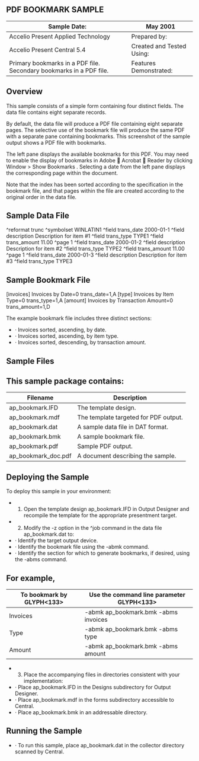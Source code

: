 <!-- image -->

## PDF BOOKMARK SAMPLE

| Sample Date:                                                         | May 2001                  |
|----------------------------------------------------------------------|---------------------------|
| Accelio Present Applied Technology                                   | Prepared by:              |
| Accelio Present Central 5.4                                          | Created and Tested Using: |
| Primary bookmarks in a PDF file.  Secondary bookmarks in a PDF file. | Features Demonstrated:    |

## Overview

This sample consists of a simple form containing four distinct fields. The data file contains eight separate records.

By default, the data file will produce a PDF file containing eight separate pages. The selective use of the bookmark file will produce the same PDF with a separate pane containing bookmarks. This screenshot of the sample output shows a PDF file with bookmarks.

<!-- image -->

The left pane displays the available bookmarks for this PDF. You may need to enable the display of bookmarks in Adobe  Acrobat  Reader by clicking Window > Show Bookmarks . Selecting a date from the left pane displays the corresponding page within the document.

Note that the index has been sorted according to the specification in the bookmark file, and that pages within the file are created according to the original order in the data file.

<!-- image -->

## Sample Data File

^reformat trunc ^symbolset WINLATIN1 ^field trans\_date 2000-01-1 ^field description Description for item #1 ^field trans\_type TYPE1 ^field trans\_amount 11.00 ^page 1 ^field trans\_date 2000-01-2 ^field description Description for item #2 ^field trans\_type TYPE2 ^field trans\_amount 11.00 ^page 1 ^field trans\_date 2000-01-3 ^field description Description for item #3 ^field trans\_type TYPE3

## Sample Bookmark File

[invoices] Invoices by Date=0 trans\_date=1,A [type] Invoices by Item Type=0 trans\_type=1,A [amount] Invoices by Transaction Amount=0 trans\_amount=1,D

The example bookmark file includes three distinct sections:

- · Invoices sorted, ascending, by date.
- · Invoices sorted, ascending, by item type.
- · Invoices sorted, descending, by transaction amount.

<!-- image -->

## Sample Files

## This sample package contains:

| Filename            | Description                           |
|---------------------|---------------------------------------|
| ap\_bookmark.IFD     | The template design.                  |
| ap\_bookmark.mdf     | The template targeted for PDF output. |
| ap\_bookmark.dat     | A sample data file in DAT format.     |
| ap\_bookmark.bmk     | A sample bookmark file.               |
| ap\_bookmark.pdf     | Sample PDF output.                    |
| ap\_bookmark\_doc.pdf | A document describing the sample.     |

## Deploying the Sample

To deploy this sample in your environment:

- 1. Open the template design ap\_bookmark.IFD in Output Designer and recompile the template for the appropriate presentment target.
- 2. Modify the -z option in the ^job command in the data file ap\_bookmark.dat to:
- · Identify the target output device.
- · Identify the bookmark file using the -abmk command.
- · Identify the section for which to generate bookmarks, if desired, using the -abms command.

## For example,

| To bookmark by GLYPH<133>   | Use the command line parameter GLYPH<133>   |
|-----------------------------|---------------------------------------------|
| Invoices                    | -abmk ap\_bookmark.bmk -abms invoices        |
| Type                        | -abmk ap\_bookmark.bmk -abms type            |
| Amount                      | -abmk ap\_bookmark.bmk -abms amount          |

<!-- image -->

- 3. Place the accompanying files in directories consistent with your implementation:
- · Place ap\_bookmark.IFD in the Designs subdirectory for Output Designer.
- · Place ap\_bookmark.mdf in the forms subdirectory accessible to Central.
- · Place ap\_bookmark.bmk in an addressable directory.

## Running the Sample

- · To run this sample, place ap\_bookmark.dat in the collector directory scanned by Central.
